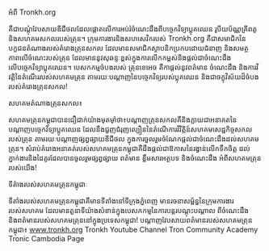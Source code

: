 អំពី Tronkh.org 

គឺជាបណ្តុំវែបសាយឌីជីថលដែលផ្តោតលើការអប់រំចំណេះដឹងពីបច្ចេកវិទ្យាប្លុគឈេន រូបីយប័ណ្ណគ្រីពតូ និងសហគមសកលរបស់ត្រុន។ ក្រុមការងារនិងសហសេវិករបស់ Tronkh.org គឺជាសមាជិកនៃបក្ខជនតំណាងរបស់គំរោងត្រុនសកល ដែលមានសមាជិកស្ថាបនិកប្រកបដោយជំនាញ និងសមត្ថភាពលើចំណេះរបស់ត្រុន ដែលមាននូវសុឆន្ទៈខ្ពស់ក្នុងការលើកកម្ពស់និងផ្តល់ជាចំណេះដឹង លើបច្ចេកវិទ្យាប្លុគឈេន។ បេសកកម្មចំបងរបស់ ត្រុនខេអេច គឺកាផ្តល់នូវពត៌មាន ចំណេះដឹង និងការវិវត្តិនៃតំណើររបស់សហគមត្រុន តាមរយៈបណ្តាញនៃបច្ចេកវិទ្យរបស់ប្លុគឈេន និងជាចក្ខុវិស័យដ៏ចំបងរបស់គំរោងត្រុនសកល!

សហគមតំណាងត្រុនសកល៖

សហគមត្រុនកម្ពុជាបានជឿជាក់យ៉ាងមុតម៉ាំថា៖បណ្តាញត្រុនសកលគឺនិងក្លាយជាអនាគតនៃបណ្តាញបច្ចេកវិទ្យាប្លូគឈេន ដែលនឹងជួញជំរុញល្បឿននៃតំណើការវិវិត្តិន៍សហគមសេដ្ឋកិច្ចសកលរបស់ត្រុន តាមរយៈបណ្តាញផ្សព្វផ្សាយឌីជីថល ក្នុងការចួលរួមចំណែកផ្តល់ជាចំណេះដឹងដល់សហគមត្រុន។ សំរាប់គំរោងអនាគត់របស់សហគមត្រុនកម្ពុជាគឺដឹងផ្តល់ជាឱកាសនៃរង្វាន់លើកទឹកចិត្ត ដល់ភ្នាក់ងារនិងដៃគូរដែលបានចូលរួមផ្សព្វផ្សាយ ពត៌មាន ខ្លឹមសារអត្ថបទ និងចំណេះដឹង អំពីសហគមត្រុនរបស់យើង!

ទីតំាងរបស់សហគមត្រុនកម្ពុជាៈ

ទីតាំងរបស់សហគមត្រុនកម្ពុជាគឺមានទីតាំងនៅទីក្រុងភ្នំពេញ មានរចនាសម្ព័ន្ធនៃក្រុមការងាររបស់សហគម ដែលមានតួនាទីយ៉ាងសំខាន់ក្នុងបេសកកម្មនៃការបន្តរបណ្តុះបណ្តាល ពីចំណេះដឹងនិងពត៌មានរបស់សហគមត្រុននៅក្នុងប្រទេសកម្ពុជា!
បណ្តាញវែបសាយពត៌មានរបស់សហគមត្រុនកម្ពុជា៖
www.tronkh.org
Tronkh Youtube Channel 
Tron Community Academy
Tronic Cambodia Page
